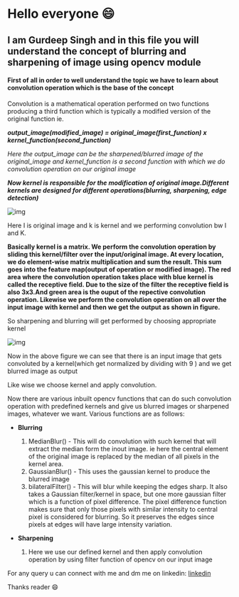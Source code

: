 # Hello everyone :smile:

## I am Gurdeep Singh and in this file you will understand the concept of blurring and sharpening of image using opencv module 

#### First of all in order to well understand the topic we have to learn about convolution operation which is the base of the concept 

Convolution is a mathematical operation performed on two functions producing a third function which is typically a modified version of the original function ie.

***output_image(modified_image) = original_image(first_function)   x   kernel_function(second_function)***

*Here the output_image can be the sharpened/blurred image of the original_image and kernel_function is a second function with which we do convolution operation on our original image*

***Now kernel is responsible for the modification of original image.Different kernels are designed for different operations(blurring, sharpening, edge detection)***

![img](https://www.researchgate.net/profile/Ihab_S_Mohamed/publication/324165524/figure/fig3/AS:611103423860736@1522709818959/An-example-of-convolution-operation-in-2D-2.png)


Here I is original image and k is kernel and we performing convolution bw I and K.

**Basically kernel is a matrix. We perform the convolution operation by sliding this kernel/filter over the input/original image. At every location, we do element-wise matrix multiplication and sum the result. This sum goes into the feature map(output of operation or modified image). The red area where the convolution operation takes place with blue kernel  is called the receptive field. Due to the size of the filter the receptive field is also 3x3.And green area is the ouput of the repective convolution operation. Likewise we perform the convolution operation on all over the input image with kernel and then we get the output as shown in figure.**

So sharpening and blurring will get performed by choosing appropriate kernel 


![img](https://lh3.googleusercontent.com/proxy/uAhjikkH-iYH_roUVoGPzvtBLAzeJ54f-Mc0W0Sh_9jQWgmUgOxNB4uFUR2YiqH3AcOdiBqY-QBCZYJvvOkru52SGqtHE0cPETP_Q-2UcCsPb4o_O5oPxSpRd1O-6nrCH9Io5We6uh8losnjp5nu2yDevoeGhgJ6qbA)

Now in the above figure we can see that there is an input image that gets convoluted by a kernel(which get normalized by dividing with 9 ) and we get blurred image as output

Like wise we choose kernel and apply convolution. 

Now there are various inbuilt opencv functions that can do such convolution operation with predefined kernels and give us blurred images or sharpened images,  whatever we want. Various functions are as follows:

* **Blurring**
  1. MedianBlur() - This will do convolution with such kernel that will extract the median form the inout image. ie here the central element of the original image is replaced by the median of all pixels in the kernel area.
  2. GaussianBlur() - This uses the gaussian kernel to produce the blurred image 
  3. bilateralFilter() - This will blur while keeping the edges sharp. It also takes a Gaussian filter/kernel in space, but one more gaussian filter which is a function of pixel difference. The pixel difference function makes sure that only those pixels with similar intensity to central pixel is considered for blurring. So it preserves the edges since pixels at edges will have large intensity variation.

* **Sharpening**
  1. Here we use our defined kernel and then apply convolution operation by using filter function of opencv on our input image 
  
 For any query u can connect with me and dm me on linkedin: [linkedin](https://www.linkedin.com/in/gurdeep-singh-bhatia-319441171/)
 
 Thanks reader :smile: 
